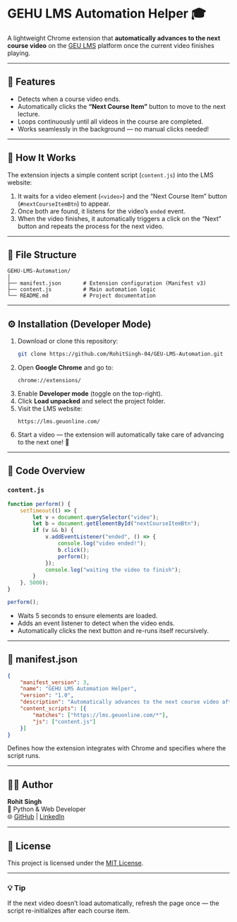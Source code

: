 # GEHU LMS Automation Helper 🎓

A lightweight Chrome extension that **automatically advances to the next course video** on the [GEU LMS](https://lms.geuonline.com) platform once the current video finishes playing.  

---

## 🚀 Features
- Detects when a course video ends.  
- Automatically clicks the **“Next Course Item”** button to move to the next lecture.  
- Loops continuously until all videos in the course are completed.  
- Works seamlessly in the background — no manual clicks needed!

---

## 🧩 How It Works
The extension injects a simple content script (`content.js`) into the LMS website:
1. It waits for a video element (`<video>`) and the “Next Course Item” button (`#nextCourseItemBtn`) to appear.  
2. Once both are found, it listens for the video’s `ended` event.  
3. When the video finishes, it automatically triggers a click on the “Next” button and repeats the process for the next video.

---

## 📂 File Structure
```
GEHU-LMS-Automation/
│
├── manifest.json       # Extension configuration (Manifest v3)
├── content.js          # Main automation logic
└── README.md           # Project documentation
```

---

## ⚙️ Installation (Developer Mode)
1. Download or clone this repository:
   ```bash
   git clone https://github.com/RohitSingh-04/GEU-LMS-Automation.git
   ```
2. Open **Google Chrome** and go to:
   ```
   chrome://extensions/
   ```
3. Enable **Developer mode** (toggle on the top-right).
4. Click **Load unpacked** and select the project folder.
5. Visit the LMS website:
   ```
   https://lms.geuonline.com/
   ```
6. Start a video — the extension will automatically take care of advancing to the next one! 🎥

---

## 🧠 Code Overview

### `content.js`
```js
function perform() {
    setTimeout(() => {
        let v = document.querySelector("video");
        let b = document.getElementById("nextCourseItemBtn");
        if (v && b) {
            v.addEventListener("ended", () => {
                console.log("video ended!");
                b.click();
                perform();
            });
            console.log("waiting the video to finish");
        }
    }, 5000);
}

perform();
```

- Waits 5 seconds to ensure elements are loaded.
- Adds an event listener to detect when the video ends.
- Automatically clicks the next button and re-runs itself recursively.

---

## 🧾 manifest.json
```json
{
    "manifest_version": 3,
    "name": "GEHU LMS Automation Helper",
    "version": "1.0",
    "description": "Automatically advances to the next course video after the video ends.",
    "content_scripts": [{
        "matches": ["https://lms.geuonline.com/*"],
        "js": ["content.js"]
    }]
}
```

Defines how the extension integrates with Chrome and specifies where the script runs.

---

## 🧑‍💻 Author
**Rohit Singh**  
💼 Python & Web Developer  
🌐 [GitHub](https://github.com/RohitSingh-04) | [LinkedIn](https://linkedin.com/in/rohiyaa)

---

## 📜 License
This project is licensed under the [MIT License](LICENSE).

---

### 💡 Tip
If the next video doesn’t load automatically, refresh the page once — the script re-initializes after each course item.
